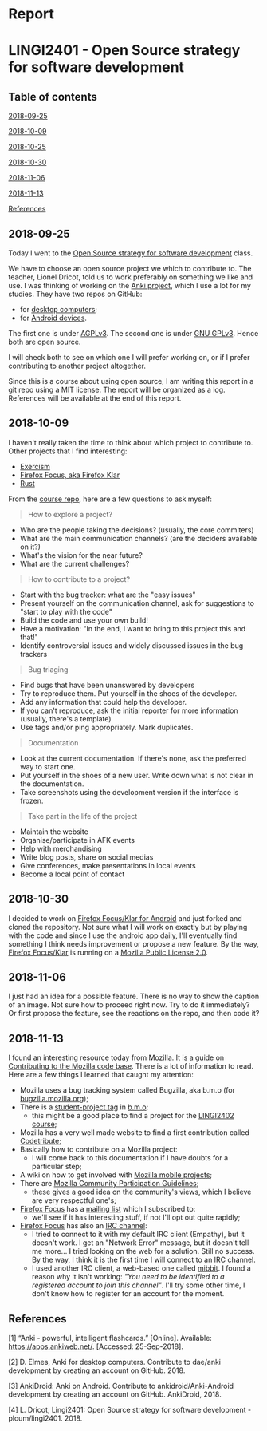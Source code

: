 # Report #
# LINGI2401 - Open Source strategy for software development #

## Table of contents ##

<!-- [Introduction](#introduction) -->

[2018-09-25](#2018-09-25)

[2018-10-09](#2018-10-09)

[2018-10-25](#2018-10-25)

[2018-10-30](#2018-10-30)

[2018-11-06](#2018-10-06)

[2018-11-13](#2018-10-13)

<!-- [Conclusion](#conclusion) -->

[References](#References)

<!-- ## Introduction ## -->

<!-- TODO: introduction -->

## 2018-09-25 ##

Today I went to the [Open Source strategy for software development][2401] class.

We have to choose an open source project we which to contribute to. The teacher, Lionel Dricot, told us to work preferably on something we like and use. I was thinking of working on the [Anki project](https://apps.ankiweb.net/), which I use a lot for my studies. They have two repos on GitHub:

* for [desktop computers][anki-desktop];
* for [Android devices][ankidroid].

The first one is under [AGPLv3][anki-desktop-license]. The second one is under [GNU GPLv3][ankidroid-license]. Hence both are open source.

I will check both to see on which one I will prefer working on, or if I prefer contributing to another project altogether.

Since this is a course about using open source, I am writing this report in a git repo using a MIT license. The report will be organized as a log. References will be available at the end of this report.

## 2018-10-09 ##

I haven't really taken the time to think about which project to contribute to. Other projects that I find interesting:

* [Exercism][exercism]
* [Firefox Focus, aka Firefox Klar][ff]
* [Rust][rust]

From the [course repo][2401], here are a few questions to ask myself:

> How to explore a project?
* Who are the people taking the decisions? (usually, the core commiters)
* What are the main communication channels? (are the deciders available on it?)
* What's the vision for the near future?
* What are the current challenges?

> How to contribute to a project?
* Start with the bug tracker: what are the "easy issues"
* Present yourself on the communication channel, ask for suggestions to "start to play with the code"
* Build the code and use your own build!
* Have a motivation: "In the end, I want to bring to this project this and that!"
* Identify controversial issues and widely discussed issues in the bug trackers

> Bug triaging
* Find bugs that have been unanswered by developers
* Try to reproduce them. Put yourself in the shoes of the developer.
* Add any information that could help the developer.
* If you can't reproduce, ask the initial reporter for more information (usually, there's a template)
* Use tags and/or ping appropriately. Mark duplicates.

> Documentation
* Look at the current documentation. If there's none, ask the preferred way to start one.
* Put yourself in the shoes of a new user. Write down what is not clear in the documentation.
* Take screenshots using the development version if the interface is frozen.

> Take part in the life of the project
* Maintain the website
* Organise/participate in AFK events
* Help with merchandising
* Write blog posts, share on social medias
* Give conferences, make presentations in local events
* Become a local point of contact

## 2018-10-30 ##

I decided to work on [Firefox Focus/Klar for Android][ff] and just forked and cloned the repository. Not sure what I will work on exactly but by playing with the code and since I use the android app daily, I'll eventually find something I think needs improvement or propose a new feature. By the way, [Firefox Focus/Klar][ff] is running on a [Mozilla Public License 2.0][ff-license].

## 2018-11-06 ##

I just had an idea for a possible feature. There is no way to show the caption of an image. Not sure how to proceed right now. Try to do it immediately? Or first propose the feature, see the reactions on the repo, and then code it?

## 2018-11-13 ##

I found an interesting resource today from Mozilla. It is a guide on [Contributing to the Mozilla code base][mdn-web-docs]. There is a lot of information to read. Here are a few things I learned that caught my attention:

* Mozilla uses a bug tracking system called Bugzilla, aka b.m.o (for [bugzilla.mozilla.org](https://bugzilla.mozilla.org/));
* There is a [student-project tag](https://bugzil.la/kw:student-project) in [b.m.o][bmo]:
    - this might be a good place to find a project for the [LINGI2402 course][2402];
* Mozilla has a very well made website to find a first contribution called [Codetribute][codetribute];
* Basically how to contribute on a Mozilla project:
    - I will come back to this documentation if I have doubts for a particular step;
* A wiki on how to get involved with [Mozilla mobile projects][mozilla-mobile-wiki];
* There are [Mozilla Community Participation Guidelines][mozilla-guidelines];
    - these gives a good idea on the community's views, which I believe are very respectful one's;
* [Firefox Focus][ff] has a [mailing list][ff-mailing-list] which I subscribed to:
    - we'll see if it has interesting stuff, if not I'll opt out quite rapidly;
* [Firefox Focus][ff] has also an [IRC channel][ff-irc]:
    - I tried to connect to it with my default IRC client (Empathy), but it doesn't work. I get an "Network Error" message, but it doesn't tell me more... I tried looking on the web for a solution. Still no success. By the way, I think it is the first time I will connect to an IRC channel.
    - I used another IRC client, a web-based one called [mibbit][mibbit]. I found a reason why it isn't working: _"You need to be identified to a registered account to join this channel"_. I'll try some other time, I don't know how to register for an account for the moment.

<!-- ## Conclusion ## -->

<!-- TODO: conclusion -->

<!-- ## Links ## -->

[2401]: https://github.com/ploum/lingi2401 "Open Source strategy for software development"
[2402]: https://uclouvain.be/en-cours-2018-lingi2402 "Open Source Project"
[anki-desktop]: https://github.com/dae/anki "Anki for desktop computers"
[ankidroid]: https://github.com/ankidroid/Anki-Android "AnkiDroid: Anki on Android"
[anki-desktop-license]: https://github.com/dae/anki/blob/master/LICENSE "Anki desktop license"
[ankidroid-license]: https://github.com/ankidroid/Anki-Android/blob/master/COPYING "AnkiDroid license"
[bmo]: https://bugzilla.mozilla.org/ "Bugzilla"
[bugzilla-docs]: https://developer.mozilla.org/en-US/docs/Mozilla/Bugzilla "Documentation about B.m.o."
[codetribute]: https://codetribute.mozilla.org/ "Find your first code contribution with Mozilla"
[exercism]: https://github.com/exercism/exercism "Exercism"
[ff]: https://github.com/mozilla-mobile/focus-android/ "Firefox Focus for Android"
[ff-irc]: irc://irc.mozilla.org/focus "Firefox Focus IRC"
[ff-license]: https://github.com/mozilla-mobile/focus-android/blob/master/LICENSE "Firefox Focus License"
[ff-mailing-list]: https://mail.mozilla.org/listinfo/firefox-focus-public "Firefox-focus-public"
[mdn-web-docs]: https://developer.mozilla.org/en-US/docs/Mozilla/Developer_guide/Introduction "Contributing to the Mozilla code base"
[mibbit]: https://mibbit.com/ "Mibbit IRC WebChat"
[mozilla-guidelines]: https://www.mozilla.org/en-US/about/governance/policies/participation/ "Mozilla Community Participation Guidelines"
[mozilla-mobile-wiki]: https://wiki.mozilla.org/Mobile/Get_Involved "Mobile/Get Involved"
[rust]: https://github.com/rust-lang/rust "The Rust Programming Language"


## References ##

<!-- TODO: find a nicer way to use the refs, which type of refs and cites? -->

[1] “Anki - powerful, intelligent flashcards.” [Online]. Available: https://apps.ankiweb.net/. [Accessed: 25-Sep-2018].

[2] D. Elmes, Anki for desktop computers. Contribute to dae/anki development by creating an account on GitHub. 2018.

[3] AnkiDroid: Anki on Android. Contribute to ankidroid/Anki-Android development by creating an account on GitHub. AnkiDroid, 2018.

[4] L. Dricot, Lingi2401: Open Source strategy for software development - ploum/lingi2401. 2018.


<!-- Final -->

<!-- TODO: read the report's content and correct-->
<!-- TODO: check for typos -->
